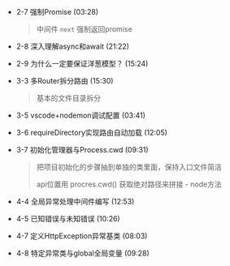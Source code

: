 - 2-7 强制Promise (03:28)  

  > 中间件 `next` 强制返回promise

- 2-8 深入理解async和await (21:22)

-  2-9 为什么一定要保证洋葱模型？ (15:24)



- 3-3 多Router拆分路由 (15:30)  

  > 基本的文件目录拆分

- 3-5 vscode+nodemon调试配置 (03:41)

- 3-6 requireDirectory实现路由自动加载 (12:05)

- 3-7 初始化管理器与Process.cwd (09:31)

  > 把项目初始化的步骤抽到单独的类里面，保持入口文件简洁
  >
  > api位置用 procres.cwd() 获取绝对路径来拼接 - node方法

-  4-4 全局异常处理中间件编写 (12:53)
-  4-5 已知错误与未知错误 (10:26)
-  4-7 定义HttpException异常基类 (08:03)
-  4-8 特定异常类与global全局变量 (09:28)